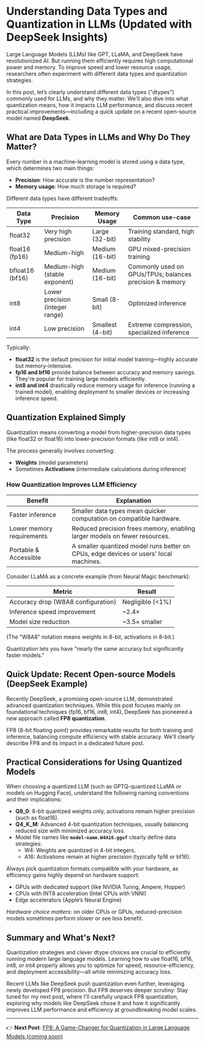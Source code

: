 # Understanding Data Types and Quantization in LLMs (Updated with DeepSeek Insights)

Large Language Models (LLMs) like GPT, LLaMA, and DeepSeek have revolutionized AI. But running them efficiently requires high computational power and memory. To improve speed and lower resource usage, researchers often experiment with different data types and quantization strategies.

In this post, let’s clearly understand different data types ("dtypes") commonly used for LLMs, and why they matter. We'll also dive into what quantization means, how it impacts LLM performance, and discuss recent practical improvements—including a quick update on a recent open-source model named **DeepSeek**.

## What are Data Types in LLMs and Why Do They Matter?

Every number in a machine-learning model is stored using a data type, which determines two main things:

- **Precision**: How accurate is the number representation?
- **Memory usage**: How much storage is required?

Different data types have different tradeoffs:

| Data Type | Precision | Memory Usage | Common use-case |
|-----------|-----------|--------------|-----------------|
| float32 | Very high precision | Large (32-bit) | Training standard, high stability |
| float16 (fp16) | Medium-high | Medium (16-bit) | GPU mixed-precision training |
| bfloat16 (bf16) | Medium-high (stable exponent) | Medium (16-bit) | Commonly used on GPUs/TPUs; balances precision & memory |
| int8 | Lower precision (integer range) | Small (8-bit) | Optimized inference |
| int4 | Low precision | Smallest (4-bit) | Extreme compression, specialized inference |

Typically:

- **float32** is the default precision for initial model training—highly accurate but memory-intensive.
- **fp16 and bf16** provide balance between accuracy and memory savings. They're popular for training large models efficiently.
- **int8 and int4** drastically reduce memory usage for inference (running a trained model), enabling deployment to smaller devices or increasing inference speed.

## Quantization Explained Simply

Quantization means converting a model from higher-precision data types (like float32 or float16) into lower-precision formats (like int8 or int4).

The process generally involves converting:

- **Weights** (model parameters)
- Sometimes **Activations** (intermediate calculations during inference)

### How Quantization Improves LLM Efficiency

| Benefit | Explanation |
|----|---------|
| Faster inference | Smaller data types mean quicker computation on compatible hardware. |
| Lower memory requirements | Reduced precision frees memory, enabling larger models on fewer resources. |
| Portable & Accessible | A smaller quantized model runs better on CPUs, edge devices or users' local machines. |

Consider LLaMA as a concrete example (from Neural Magic benchmark):

| Metric | Result |
|--------|--------|
| Accuracy drop (W8A8 configuration) | Negligible (<1%) |
| Inference speed improvement | ~2.4× |
| Model size reduction | ~3.5× smaller |

(The "W8A8" notation means weights in 8-bit, activations in 8-bit.)

Quantization lets you have "nearly the same accuracy but significantly faster models."

## Quick Update: Recent Open-source Models (DeepSeek Example)

Recently DeepSeek, a promising open-source LLM, demonstrated advanced quantization techniques. While this post focuses mainly on foundational techniques (fp16, bf16, int8, int4), DeepSeek has pioneered a new approach called **FP8 quantization**. 

FP8 (8-bit floating point) provides remarkable results for both training and inference, balancing compute efficiency with stable accuracy. We'll clearly describe FP8 and its impact in a dedicated future post.

## Practical Considerations for Using Quantized Models

When choosing a quantized LLM (such as GPTQ-quantized LLaMA or models on Hugging Face), understand the following naming conventions and their implications:

- **Q8_0**: 8-bit quantized weights only, activations remain higher precision (such as float16).
- **Q4_K_M**: Advanced 4-bit quantization techniques, usually balancing reduced size with minimized accuracy loss.
- Model file names like **`model-name.W4A16.gguf`** clearly define data strategies:
  - W4: Weights are quantized in 4-bit integers.
  - A16: Activations remain at higher precision (typically fp16 or bf16).

Always pick quantization formats compatible with your hardware, as efficiency gains highly depend on hardware support:

- GPUs with dedicated support (like NVIDIA Turing, Ampere, Hopper)
- CPUs with INT8 acceleration (Intel CPUs with VNNI)
- Edge accelerators (Apple’s Neural Engine)

_Hardware choice matters_: on older CPUs or GPUs, reduced-precision models sometimes perform slower or see less benefit.

## Summary and What's Next?

Quantization strategies and clever dtype choices are crucial to efficiently running modern large language models. Learning how to use float16, bf16, int8, or int4 properly allows you to optimize for speed, resource-efficiency, and deployment accessibility—all while minimizing accuracy loss.

Recent LLMs like DeepSeek push quantization even further, leveraging newly developed FP8 precision. But FP8 deserves deeper scrutiny: Stay tuned for my next post, where I'll carefully unpack FP8 quantization, exploring why models like DeepSeek chose it and how it significantly improves LLM performance and efficiency at groundbreaking model scales.

---

👉 **Next Post**: [FP8: A Game-Changer for Quantization in Large Language Models (coming soon)](#)